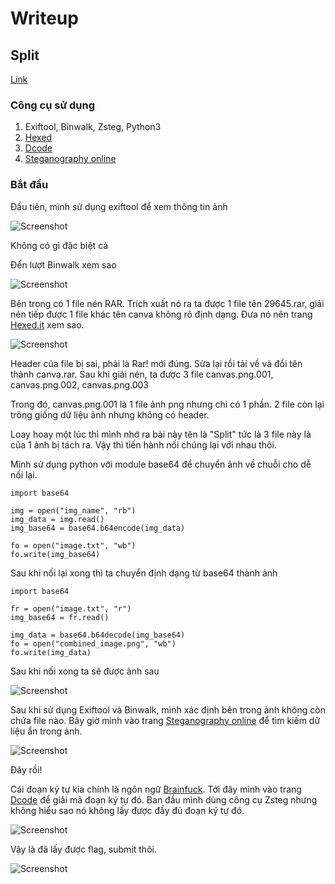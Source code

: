 # Writeup

## Split
[Link](https://battle.cookiearena.org/challenges/stenography/split)

### Công cụ sử dụng
1. Exiftool, Binwalk, Zsteg, Python3
2. [Hexed](https://hexed.it/)
3. [Dcode](https://www.dcode.fr/)
4. [Steganography online](https://stylesuxx.github.io/steganography/)

### Bắt đầu
Đầu tiên, mình sử dụng exiftool để xem thông tin ảnh

![Screenshot](https://github.com/GnolV/CookieCTF/blob/cba8eefecded05ea62339876d1fdc297db3cbe49/Stegnography/Split/exiftool.png)

Không có gì đặc biệt cả

Đến lượt Binwalk xem sao

![Screenshot](https://github.com/GnolV/CookieCTF/blob/cba8eefecded05ea62339876d1fdc297db3cbe49/Stegnography/Split/binwalk.png)

Bên trong có 1 file nén RAR. Trích xuất nó ra ta được 1 file tên 29645.rar, giải nén tiếp được 1 file khác tên canva không rõ định dạng. Đưa nó nên trang [Hexed.it](https://hexed.it/) xem sao.

![Screenshot](https://github.com/GnolV/CookieCTF/blob/cba8eefecded05ea62339876d1fdc297db3cbe49/Stegnography/Split/Hex_canva.png)

Header của file bị sai, phải là Rar! mới đúng. Sửa lại rồi tải về và đổi tên thành canva.rar. Sau khi giải nén, ta được 3 file canvas.png.001, canvas.png.002, canvas.png.003

Trong đó, canvas.png.001 là 1 file ảnh png nhưng chỉ có 1 phần. 2 file còn lại trông giống dữ liệu ảnh nhưng không có header.

Loay hoay một lúc thì mình nhớ ra bài này tên là "Split" tức là 3 file này là của 1 ảnh bị tách ra. Vậy thì tiến hành nối chúng lại với nhau thôi.

Mình sử dụng python với module base64 để chuyển ảnh về chuỗi cho dễ nối lại.

```python3
import base64

img = open("img_name", "rb")
img_data = img.read()
img_base64 = base64.b64encode(img_data)

fo = open("image.txt", "wb")
fo.write(img_base64)
```

Sau khi nối lại xong thì ta chuyển định dạng từ base64 thành ảnh

```python3
import base64

fr = open("image.txt", "r")
img_base64 = fr.read()

img_data = base64.b64decode(img_base64)
fo = open("combined_image.png", "wb")
fo.write(img_data)
```

Sau khi nối xong ta sẽ được ảnh sau

![Screenshot](https://github.com/GnolV/CookieCTF/blob/cba8eefecded05ea62339876d1fdc297db3cbe49/Stegnography/Split/combined_image.png)

Sau khi sử dụng Exiftool và Binwalk, mình xác định bên trong ảnh không còn chứa file nào. Bây giờ mình vào trang [Steganography online](https://stylesuxx.github.io/steganography/) để tìm kiếm dữ liệu ẩn trong ảnh.

![Screenshot](https://github.com/GnolV/CookieCTF/blob/cba8eefecded05ea62339876d1fdc297db3cbe49/Stegnography/Split/stegno_online.png)

Đây rồi! 

Cái đoạn ký tự kia chính là ngôn ngữ [Brainfuck](https://en.wikipedia.org/wiki/Brainfuck). Tới đây mình vào trang [Dcode](https://www.dcode.fr/brainfuck-language) để giải mã đoạn ký tự đó. Ban đầu mình dùng công cụ Zsteg nhưng không hiểu sao nó không lấy được đầy đủ đoạn ký tự đó.

![Screenshot](https://github.com/GnolV/CookieCTF/blob/cba8eefecded05ea62339876d1fdc297db3cbe49/Stegnography/Split/dcode.png)

Vậy là đã lấy được flag, submit thôi.

![Screenshot](https://github.com/GnolV/CookieCTF/blob/cba8eefecded05ea62339876d1fdc297db3cbe49/Stegnography/Split/completed.png)

